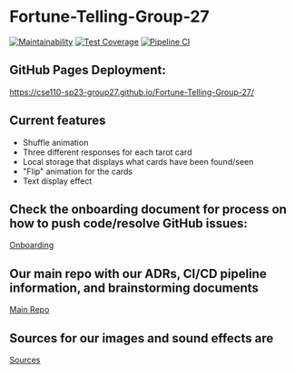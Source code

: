 # Fortune-Telling-Group-27
[![Maintainability](https://api.codeclimate.com/v1/badges/87f25017229aa77c661a/maintainability)](https://codeclimate.com/github/cse110-sp23-group27/Fortune-Telling-Group-27/maintainability)
[![Test Coverage](https://api.codeclimate.com/v1/badges/87f25017229aa77c661a/test_coverage)](https://codeclimate.com/github/cse110-sp23-group27/Fortune-Telling-Group-27/test_coverage)
[![Pipeline CI](https://github.com/cse110-sp23-group27/Fortune-Telling-Group-27/actions/workflows/main_actions.yml/badge.svg)](https://github.com/cse110-sp23-group27/Fortune-Telling-Group-27/actions/workflows/github_actions.yml)


## GitHub Pages Deployment:

https://cse110-sp23-group27.github.io/Fortune-Telling-Group-27/

## Current features
* Shuffle animation
* Three different responses for each tarot card
* Local storage that displays what cards have been found/seen
* "Flip" animation for the cards
* Text display effect


## Check the onboarding document for process on how to push code/resolve GitHub issues:

[Onboarding](/specs/documentation/onboard.md)


## Our main repo with our ADRs, CI/CD pipeline information, and brainstorming documents
[Main Repo](https://github.com/cse110-sp23-group27/cse110-sp23-group27)

## Sources for our images and sound effects are
[Sources](https://github.com/cse110-sp23-group27/Fortune-Telling-Group-27/blob/main/specs/documentation/images-and-sounds-sources.md)
